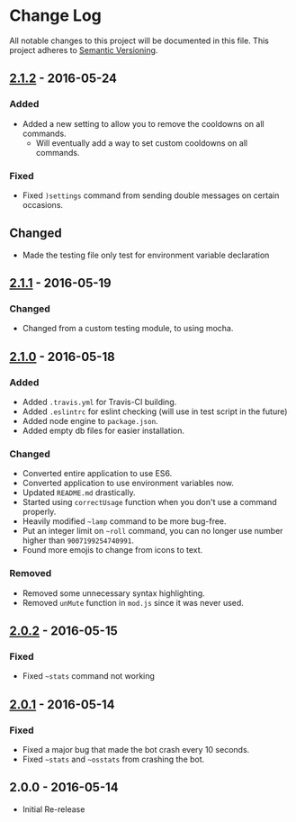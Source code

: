 # Change Log
All notable changes to this project will be documented in this file.
This project adheres to [Semantic Versioning](http://semver.org/).

## [2.1.2] - 2016-05-24
### Added
- Added a new setting to allow you to remove the cooldowns on all commands.
  - Will eventually add a way to set custom cooldowns on all commands.

### Fixed
- Fixed `)settings` command from sending double messages on certain occasions.

## Changed
- Made the testing file only test for environment variable declaration

## [2.1.1] - 2016-05-19
### Changed
- Changed from a custom testing module, to using mocha.

## [2.1.0] - 2016-05-18
### Added
- Added `.travis.yml` for Travis-CI building.
- Added `.eslintrc` for eslint checking (will use in test script in the future)
- Added node engine to `package.json`.
- Added empty db files for easier installation.

### Changed
- Converted entire application to use ES6.
- Converted application to use environment variables now.
- Updated `README.md` drastically.
- Started using `correctUsage` function when you don't use a command properly.
- Heavily modified `~lamp` command to be more bug-free.
- Put an integer limit on `~roll` command, you can no longer use number higher than `9007199254740991`.
- Found more emojis to change from icons to text.

### Removed
- Removed some unnecessary syntax highlighting.
- Removed `unMute` function in `mod.js` since it was never used.

## [2.0.2] - 2016-05-15
### Fixed
- Fixed `~stats` command not working

## [2.0.1] - 2016-05-14
### Fixed
- Fixed a major bug that made the bot crash every 10 seconds.
- Fixed `~stats` and `~osstats` from crashing the bot.

## 2.0.0 - 2016-05-14
- Initial Re-release

[2.1.2]: https://github.com/unlucky4ever/RuneCord/compare/v2.1.1...v2.1.2
[2.1.1]: https://github.com/unlucky4ever/RuneCord/compare/v2.1.0...v2.1.1
[2.1.0]: https://github.com/unlucky4ever/RuneCord/compare/v2.0.2...v2.1.0
[2.0.2]: https://github.com/unlucky4ever/RuneCord/compare/v2.0.1...v2.0.2
[2.0.1]: https://github.com/unlucky4ever/RuneCord/compare/v2.0.0...v2.0.1
